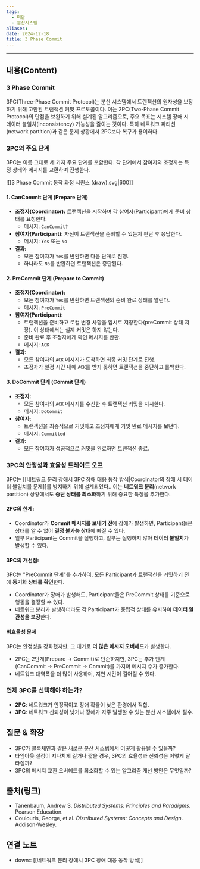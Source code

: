 ```yaml
---
tags:
  - 미완
  - 분산시스템
aliases: 
date: 2024-12-18
title: 3 Phase Commit
---
```

---

## 내용(Content)

### 3 Phase Commit

3PC(Three-Phase Commit Protocol)는 분산 시스템에서 트랜잭션의 원자성을 보장하기 위해 고안된 트랜잭션 커밋 프로토콜이다. 이는 2PC(Two-Phase Commit Protocol)의 단점을 보완하기 위해 설계된 알고리즘으로, 주요 목표는 시스템 장애 시 데이터 불일치(inconsistency) 가능성을 줄이는 것이다. 특히 네트워크 파티션(network partition)과 같은 문제 상황에서 2PC보다 복구가 용이하다.

### 3PC의 주요 단계

3PC는 이름 그대로 세 가지 주요 단계를 포함한다. 각 단계에서 참여자와 조정자는 특정 상태와 메시지를 교환하며 진행한다.

![[3 Phase Commit 동작 과정 시퀀스 (draw).svg|600]]
#### 1. CanCommit 단계 (Prepare 단계)

- **조정자(Coordinator):** 트랜잭션을 시작하며 각 참여자(Participant)에게 준비 상태를 요청한다.
    - 메시지: `CanCommit?`
- **참여자(Participant):** 자신이 트랜잭션을 준비할 수 있는지 판단 후 응답한다.
    - 메시지: `Yes` 또는 `No`
- **결과:**
    - 모든 참여자가 `Yes`를 반환하면 다음 단계로 진행.
    - 하나라도 `No`를 반환하면 트랜잭션은 중단된다.

#### 2. PreCommit 단계 (Prepare to Commit)

- **조정자(Coordinator):**
    - 모든 참여자가 `Yes`를 반환하면 트랜잭션의 준비 완료 상태를 알린다.
    - 메시지: `PreCommit`
- **참여자(Participant):**
    - 트랜잭션을 준비하고 로컬 변경 사항을 임시로 저장한다(preCommit 상태 저장). 이 상태에서는 실제 커밋은 하지 않는다.
    - 준비 완료 후 조정자에게 확인 메시지를 반환.
    - 메시지: `ACK`
- **결과:**
    - 모든 참여자의 `ACK` 메시지가 도착하면 최종 커밋 단계로 진행.
    - 조정자가 일정 시간 내에 `ACK`를 받지 못하면 트랜잭션을 중단하고 롤백한다.

#### 3. DoCommit 단계 (Commit 단계)

- **조정자:**
    - 모든 참여자의 `ACK` 메시지를 수신한 후 트랜잭션 커밋을 지시한다.
    - 메시지: `DoCommit`
- **참여자:**
    - 트랜잭션을 최종적으로 커밋하고 조정자에게 커밋 완료 메시지를 보낸다.
    - 메시지: `Committed`
- **결과:**
    - 모든 참여자가 성공적으로 커밋을 완료하면 트랜잭션 종료.

### 3PC의 안정성과 효율성 트레이드 오프

3PC는 [[네트워크 분리 장애시 3PC 장애 대응 동작 방식|Coordinator의 장애 시 데이터 불일치를 문제]]를 방지하기 위해 설계되었다.. 이는 **네트워크 분리**(network partition) 상황에서도 **중단 상태를 최소화**하기 위해 중요한 특징을 추가한다.

#### 2PC의 한계:

- Coordinator가 **Commit 메시지를 보내기 전**에 장애가 발생하면, Participant들은 상태를 알 수 없어 **결정 불가능 상태**에 빠질 수 있다.
- 일부 Participant는 Commit을 실행하고, 일부는 실행하지 않아 **데이터 불일치**가 발생할 수 있다.

#### 3PC의 개선점:

3PC는 "PreCommit 단계"를 추가하여, 모든 Participant가 트랜잭션을 커밋하기 전에 **동기화 상태를 확인**한다.

- Coordinator가 장애가 발생해도, Participant들은 PreCommit 상태를 기준으로 행동을 결정할 수 있다.
- 네트워크 분리가 발생하더라도 각 Participant가 중립적 상태를 유지하여 **데이터 일관성을 보장**한다. 

####  비효율성 문제

3PC는 안정성을 강화했지만, 그 대가로 **더 많은 메시지 오버헤드**가 발생한다.

- 2PC는 2단계(Prepare → Commit)로 단순하지만, 3PC는 추가 단계(CanCommit → PreCommit → Commit)를 가지며 메시지 수가 증가한다.
- 네트워크 대역폭을 더 많이 사용하며, 지연 시간이 길어질 수 있다.

### 언제 3PC를 선택해야 하는가?

- **2PC**: 네트워크가 안정적이고 장애 확률이 낮은 환경에서 적합.
- **3PC**: 네트워크 신뢰성이 낮거나 장애가 자주 발생할 수 있는 분산 시스템에서 필수.

## 질문 & 확장

- 3PC가 블록체인과 같은 새로운 분산 시스템에서 어떻게 활용될 수 있을까?
- 타임아웃 설정이 지나치게 길거나 짧을 경우, 3PC의 효율성과 신뢰성은 어떻게 달라질까?
- 3PC의 메시지 교환 오버헤드를 최소화할 수 있는 알고리즘 개선 방안은 무엇일까?

## 출처(링크)

- Tanenbaum, Andrew S. _Distributed Systems: Principles and Paradigms_. Pearson Education.
- Coulouris, George, et al. _Distributed Systems: Concepts and Design_. Addison-Wesley.


## 연결 노트

- down:: [[네트워크 분리 장애시 3PC 장애 대응 동작 방식]]








